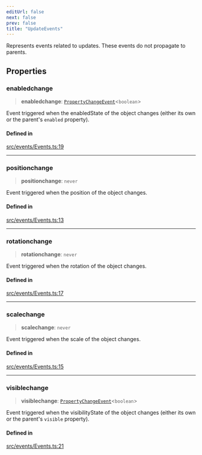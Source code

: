 ```yaml
---
editUrl: false
next: false
prev: false
title: "UpdateEvents"
---
```


Represents events related to updates. These events do not propagate to parents.

## Properties

### enabledchange

> **enabledchange**: [`PropertyChangeEvent`](/api/interfaces/propertychangeevent/)\<`boolean`\>

Event triggered when the enabledState of the object changes (either its own or the parent's `enabled` property).

#### Defined in

[src/events/Events.ts:19](https://github.com/agargaro/three.ez/blob/b06e30e89a1cb80df2de9df7c48590de59a134ce/src/events/Events.ts#L19)

***

### positionchange

> **positionchange**: `never`

Event triggered when the position of the object changes.

#### Defined in

[src/events/Events.ts:13](https://github.com/agargaro/three.ez/blob/b06e30e89a1cb80df2de9df7c48590de59a134ce/src/events/Events.ts#L13)

***

### rotationchange

> **rotationchange**: `never`

Event triggered when the rotation of the object changes.

#### Defined in

[src/events/Events.ts:17](https://github.com/agargaro/three.ez/blob/b06e30e89a1cb80df2de9df7c48590de59a134ce/src/events/Events.ts#L17)

***

### scalechange

> **scalechange**: `never`

Event triggered when the scale of the object changes.

#### Defined in

[src/events/Events.ts:15](https://github.com/agargaro/three.ez/blob/b06e30e89a1cb80df2de9df7c48590de59a134ce/src/events/Events.ts#L15)

***

### visiblechange

> **visiblechange**: [`PropertyChangeEvent`](/api/interfaces/propertychangeevent/)\<`boolean`\>

Event triggered when the visibilityState of the object changes (either its own or the parent's `visible` property).

#### Defined in

[src/events/Events.ts:21](https://github.com/agargaro/three.ez/blob/b06e30e89a1cb80df2de9df7c48590de59a134ce/src/events/Events.ts#L21)
